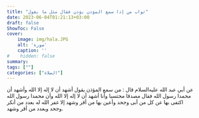 ```yaml
---
title: "ثواب من إذا سمع المؤذن يؤذن فقال مثل ما يقول"
date: 2023-06-04T01:21:13+03:00
draft: false
ShowToc: False
cover:
    image: img/hala.JPG
    alt: 'صورة'
    caption: ''
#    hidden: false
summary: 
tags: [""]
categories: ["الصلاة"]
---
```

عن أبي عبد الله عليه‌السلام قال : من سمع المؤذن يقول أشهد أن لا إله إلا الله
وأشهد أن محمدا رسول الله فقال مصدقا محتسبا وأنا أشهد أن لا إله إلا
الله وأن محمدا رسول الله اكتفى بها عن كل من أبى وجحد وأعين بها
من أقر وشهد إلا غفر الله له بعدد من أنكر وجحد وبعدد من أقر وشهد.

